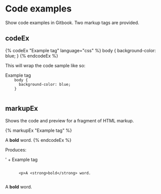 # Code examples

Show code examples in Gitbook. Two markup tags are provided.

## codeEx

{% codeEx "Example tag" language="css" %}
body {
  background-color: blue;
}
{% endcodeEx %}

This will wrap the code sample like so:

<div class="example">
  Example tag
  <code class="language-css">
    body {
      background-color: blue;
    }
  </code>
</div>

## markupEx

Shows the code and preview for a fragment of HTML markup.

{% markupEx "Example tag"  %}
<p>A <strong>bold</strong> word.
{% endcodeEx %}

Produces:

<div class="example markup">' +
  Example tag
  <div>
    <pre><code style="language-markup">
      &lt;p&gt;A &lt;strong&gt;bold&lt;/strong&gt; word.
    </code></pre>
    <div>
      <p>A <strong>bold</strong> word.
    </div>
  </div>
</div>
